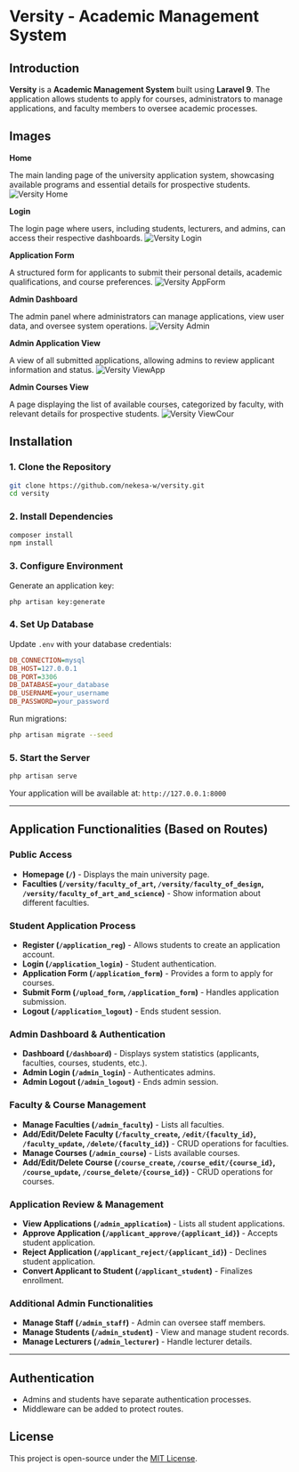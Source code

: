 # Versity - Academic Management System

## Introduction

**Versity** is a **Academic Management System** built using **Laravel 9**. The application allows students to apply for courses, administrators to manage applications, and faculty members to oversee academic processes.

## Images
**Home**

The main landing page of the university application system, showcasing available programs and essential details for prospective students.
![Versity Home](/public/frontend/assets/images/versity_home.png)

**Login**

The login page where users, including students, lecturers, and admins, can access their respective dashboards.
![Versity Login](/public/frontend/assets/images/versity_login.png)

**Application Form**

A structured form for applicants to submit their personal details, academic qualifications, and course preferences.
![Versity AppForm](/public/frontend/assets/images/versity_applicationform.png)

**Admin Dashboard**

The admin panel where administrators can manage applications, view user data, and oversee system operations.
![Versity Admin](/public/frontend/assets/images/versity_admin.png)

**Admin Application View**

A view of all submitted applications, allowing admins to review applicant information and status.
![Versity ViewApp](/public/frontend/assets/images/versity_application.png)

**Admin Courses View**

A page displaying the list of available courses, categorized by faculty, with relevant details for prospective students.
![Versity ViewCour](/public/frontend/assets/images/versity_courses.png)

## Installation

### 1. Clone the Repository

```bash
git clone https://github.com/nekesa-w/versity.git
cd versity
```

### 2. Install Dependencies

```bash
composer install
npm install
```

### 3. Configure Environment

Generate an application key:

```bash
php artisan key:generate
```

### 4. Set Up Database

Update `.env` with your database credentials:

```ini
DB_CONNECTION=mysql
DB_HOST=127.0.0.1
DB_PORT=3306
DB_DATABASE=your_database
DB_USERNAME=your_username
DB_PASSWORD=your_password
```

Run migrations:

```bash
php artisan migrate --seed
```

### 5. Start the Server

```bash
php artisan serve
```

Your application will be available at: `http://127.0.0.1:8000`

---

## Application Functionalities (Based on Routes)

### Public Access
- **Homepage (`/`)** - Displays the main university page.
- **Faculties (`/versity/faculty_of_art`, `/versity/faculty_of_design`, `/versity/faculty_of_art_and_science`)** - Show information about different faculties.

### Student Application Process
- **Register (`/application_reg`)** - Allows students to create an application account.
- **Login (`/application_login`)** - Student authentication.
- **Application Form (`/application_form`)** - Provides a form to apply for courses.
- **Submit Form (`/upload_form`, `/application_form`)** - Handles application submission.
- **Logout (`/application_logout`)** - Ends student session.

### Admin Dashboard & Authentication
- **Dashboard (`/dashboard`)** - Displays system statistics (applicants, faculties, courses, students, etc.).
- **Admin Login (`/admin_login`)** - Authenticates admins.
- **Admin Logout (`/admin_logout`)** - Ends admin session.

### Faculty & Course Management
- **Manage Faculties (`/admin_faculty`)** - Lists all faculties.
- **Add/Edit/Delete Faculty (`/faculty_create`, `/edit/{faculty_id}`, `/faculty_update`, `/delete/{faculty_id}`)** - CRUD operations for faculties.
- **Manage Courses (`/admin_course`)** - Lists available courses.
- **Add/Edit/Delete Course (`/course_create`, `/course_edit/{course_id}`, `/course_update`, `/course_delete/{course_id}`)** - CRUD operations for courses.

### Application Review & Management
- **View Applications (`/admin_application`)** - Lists all student applications.
- **Approve Application (`/applicant_approve/{applicant_id}`)** - Accepts student application.
- **Reject Application (`/applicant_reject/{applicant_id}`)** - Declines student application.
- **Convert Applicant to Student (`/applicant_student`)** - Finalizes enrollment.

### Additional Admin Functionalities
- **Manage Staff (`/admin_staff`)** - Admin can oversee staff members.
- **Manage Students (`/admin_student`)** - View and manage student records.
- **Manage Lecturers (`/admin_lecturer`)** - Handle lecturer details.

---

## Authentication
- Admins and students have separate authentication processes.
- Middleware can be added to protect routes.

## License

This project is open-source under the [MIT License](LICENSE).

